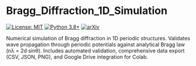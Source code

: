 # Bragg_Diffraction_1D_Simulation

[![License: MIT](https://img.shields.io/badge/License-MIT-yellow.svg)](https://opensource.org/licenses/MIT)
[![Python 3.8+](https://img.shields.io/badge/python-3.8+-blue.svg)](https://www.python.org/downloads/)
[![arXiv](https://img.shields.io/badge/arXiv-physics.comp--ph-b31b1b.svg)](https://arxiv.org/)

Numerical simulation of Bragg diffraction in 1D periodic structures. Validates wave propagation through periodic potentials against analytical Bragg law (nλ = 2d·sinθ). Includes automated validation, comprehensive data export (CSV, JSON, PNG), and Google Drive integration for Colab.
